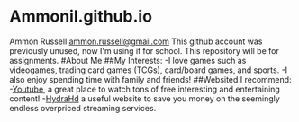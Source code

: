 # Ammonil.github.io
Ammon Russell
ammon.russell@gmail.com
This github account was previously unused, now I'm using it for school.
This repository will be for assignments.
#About Me
##My Interests: 
  -I love games such as videogames, trading card games (TCGs), card/board games, and sports. 
  -I also enjoy spending time with family and friends!
##Websited I recommend: 
  -[Youtube](https://YouTube.com), a great place to watch tons of free interesting and entertaining content! 
  -[HydraHd](https://hydrahd.sh) a useful website to save you money on the seemingly endless overpriced streaming services.
